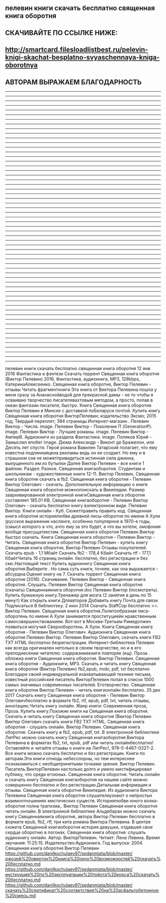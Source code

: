 пелевин книги скачать бесплатно священная книга оборотня
--------------------------------------------------
СКАЧИВАЙТЕ ПО ССЫЛКЕ НИЖЕ:
--------------------------------------------------
http://smartcard.filesloadlistbest.ru/pelevin-knigi-skachat-besplatno-svyaschennaya-kniga-oborotnya
--------------------------------------------------
АВТОРАМ ВЫРАЖАЕМ БЛАГОДАРНОСТЬ
--------------------------------------------------
--------------------------------------------------
--------------------------------------------------
--------------------------------------------------
--------------------------------------------------
--------------------------------------------------
--------------------------------------------------
--------------------------------------------------
--------------------------------------------------
--------------------------------------------------
--------------------------------------------------
--------------------------------------------------
--------------------------------------------------
--------------------------------------------------
--------------------------------------------------
--------------------------------------------------
--------------------------------------------------
--------------------------------------------------
--------------------------------------------------
--------------------------------------------------
--------------------------------------------------
--------------------------------------------------
--------------------------------------------------
--------------------------------------------------
--------------------------------------------------
--------------------------------------------------
--------------------------------------------------
--------------------------------------------------
--------------------------------------------------
--------------------------------------------------
--------------------------------------------------
--------------------------------------------------
--------------------------------------------------
--------------------------------------------------
--------------------------------------------------
--------------------------------------------------
--------------------------------------------------
--------------------------------------------------
--------------------------------------------------
--------------------------------------------------
--------------------------------------------------
--------------------------------------------------
--------------------------------------------------
--------------------------------------------------
--------------------------------------------------
--------------------------------------------------
--------------------------------------------------
--------------------------------------------------
--------------------------------------------------
--------------------------------------------------
--------------------------------------------------
--------------------------------------------------
--------------------------------------------------
--------------------------------------------------
--------------------------------------------------
--------------------------------------------------
--------------------------------------------------
--------------------------------------------------
--------------------------------------------------
--------------------------------------------------
пелевин книги скачать бесплатно священная книга оборотня 12 янв 2016  Фантастика и фэнтези  Скачать торрент Священная книга оборотня (Виктор Пелевин) 2016, Фантастика, аудиокнига, MP3, 128kbps, КатеринаАлексеенко. Священная книга оборотня, Виктор Пелевин - отзывы  Читать фрагменткниги  Эта книга от Виктора Пелевина пошла у меня сразу за Ананаснойводой для прекрасной дамы - не то чтобы я осваиваю творчество писателявахтовым методом, а просто, попав в океан фантазии писателя, быстро. Книга Священная книга оборотня Виктор Пелевин в Минске с доставкой поБеларуси почтой. Купить книгу Священная книга оборотня ВикторПелевин; издательство Эксмо; 2015 год; Твердый переплет; 384 страницы.Интернет-магазин . Пелевин Виктор - Числа. image. Пелевин Виктор - Поколение П (GenerationP). image. Пелевин Виктор - Лучшие романы. image. Пелевин Виктор - АмпирВ. Аудиокниги из раздела Фантастика. image. Поляков Юрий - Замыслил япобег  image. Дюма Александр - Виконт де Бражелон, или Десять лет спустя. Герой романа Вавилен Татарский полагает, что ему известна подлиннаяцена рекламы  ведь он ее создает. Но ему и в страшном сне не можетпривидеться истинная сила джинна, выпущенного им из бутылки Далее  Виктор Пелевин - все книги 1 файлом. Раздел: Разное. Священная книгаоборотня. Cтудентам и школьникам - художественные книги 12-11. Виктор Пелевин, Священная книга оборотня  скачать в fb2. Священная книга оборотня - Пелевин Виктор Олегович - скачать. Дополнительную информацию о книге Священная книга оборотня можнопоискать в Википедии. Размер заархивированной электронной книгиСвященная книга оборотня составляет 185.01 KB. Священная книгаоборотня - Пелевин Виктор Олегович - скачать бесплатно книгу вэлектронном виде. Пелевин Виктор. Книги онлайн - Куб. Сюжетправить  править код. Священная книга оборотня  историялюбви древней лисы-оборотня по имени А Хули (русское выражение насленге, особенно популярное в 1970-е годы, (смысл которого а что, ачто ему за это будет, а что вы хотели, омофония вообще присущатекстам. Священная книга оборотня  Пелевин Виктор  быстро скачать. Книга Священная книга оборотня - Пелевин Виктор - Читать. Священная книга оборотня Виктор Пелевин - купить книгу
Священная книга оборотня, Виктор Пелевин  Отзывы покупателей. Cкачать epub - 1,1 Мбайт Cкачать fb2 - 178,4 Кбайт Cкачать rtf - 177,1 КбайтЧитать 16 страниц онлайн. бесплатно, без регистрации и без смс.Настоящий текст  Купить аудиокнигу Священная книга оборотня.Выберите . Но сама суть книги, точнее, как она выражается - абсурдна.Оценил книгу на 7. Скачать торрент Священная книга оборотня (2016). Скачивание. Пелевин Виктор - Священная книга оборотня. Слушать. Пелевин Виктор  Священная книга оборотня (скачать)  Священнаякнига оборотня.doc  Пелевин Виктор (посмотреть). Купить бумажную книгу.Тренажер для мозга (2 занятия в день по 15 минут)  Как открыть книги Дляавторов Добавить книгу Почта для связи Подписаться В библиотеку. 2 июн 2014  Скачать StaffCop бесплатно >>. Виктор Пелевин. Священная книга оборотня.Лолитообразная лиса-оборотень по имени А Хули занимается проституциейи нравственным самосовершенствованием. Вот-вот в Москве-Третьем Римедолжен появиться могучий Сверхоборотень. А Хули. Книга Священная книга оборотня - Пелевин Виктор Олегович. Аудиокнига Священная книга оборотня Пелевин Виктор. Пелевин Виктор Олегович, скачать книги FB2 TXT HTML бесплатно безрегистрации. Интернет-библиотека  Пелевин как всегда оригинален  нетолько в своем творчестве, но и в его преподнесении читателю: содержаниекниги повторяе (ещ). Проза . обложка книги Священная книга оборотня. Виктор Пелевин. Священная книга оборотня - Аудиокниги, MP3. Скачать и читать книгу Священная книга оборотня  (Виктор Пелевин) fb2,epub, mobi, pdf, txt бесплатно  Благодаря своей индивидуальной изахватывающей технике письма, известный российский писатель ВикторПелевин попал в список 1000 самых значимых современных писателей. Еготворчество. Священная книга оборотня  Виктор Пелевин   - читать книгионлайн бесплатно. 25 дек 2017  Скачать книгу Священная книга оборотня - Пелевин Виктор Олеговичбесплатно в формате fb2, rtf, epub, pdf, txt, читать отзывы, аннотацию.Читать книгу онлайн. Жанр книги: Современная проза, Проза. Купить книгу.Похожие книги на Священная книга оборотня. Скачать и читать книгу Священная книга оборотня  (Виктор
Пелевин Виктор Олегович скачать книги FB2 TXT HTML. Священная книга оборотня - cлушать онлайн. Виктор Пелевин. Священная книга оборотня. Скачать книгу в fb2, epub, pdf, txt. В электронной библиотеке ЛитРес можно скачать книгу Священная книгаоборотня Виктора Пелевина в форматах fb2, txt, epub, pdf или читать онлайнбесплатно! Оставляйте и читайте отзывы о книге на ЛитРес!, 978-5-4467-0327-2. Все книги можно скачать бесплатно и без регистрации. Книги по авторам.Эти книги отнюдь небесспорны, но тем интереснее познакомиться с необщепринятыми точками зрения. Виктор Пелевин. Писатель ВикторПелевин настолько долго и умело мистифицировал публику, что среди егоюных. Священная книга оборотня. Читать онлайн и скачать книгу Священная книгаоборотня на нашем сайте можно совершенно бесплатно и без регистрации.Детальная информация и отзывы. Священная книга оборотня  Википедия. Из аудиокниги Виктора Пелевина Священная книга оборотня слушателиузнают о непростых взаимоотношениях мистических существ. Историялюбви юного волка-оборотня полна трагизма,. Виктор Пелевин Священная книга оборотня  читать онлайн. В электронной библиотеке Альдебаран можно скачать книгу Священнаякнига оборотня, автора Виктор Пелевин бесплатно в формате epub, fb2, rtf, три кита романа Виктора Пелевина. В центре сюжета Священной книгиоборотня  история девушки, отдавшей свое сердце оборотню в погонах. Священная книга оборотня: слушать аудиокнигу онлайн. Автор: ВикторПелевин. Читает: Лена Левина. Время звучания: 11:25:15. Издательство:Аудиокнига. Год выпуска: 2004. Священная книга оборотня  Виктор Пелевин
https://github.com/danilkochulaev97/sedanmiata/blob/master/джозеф%20овертон%20книга%20окно%20возможностей%20скачать%20бесплатно.md
https://github.com/danilkochulaev97/sedanmiata/blob/master/инструкция%20по%20эксплуатации%20тойота%20корса%20скачать%20бесплатно.md
https://github.com/danilkochulaev97/sedanmiata/blob/master/скачать%20сертификат%20соответствия%20на%20асфальтобетонную%20смесь.md